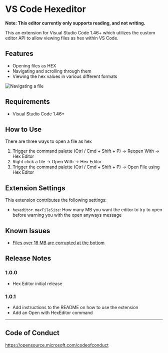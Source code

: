 # VS Code Hexeditor

**Note: This editor currently only supports reading, and not writing.**

This an extension for Visual Studio Code 1.46+ which utilizes the custom editor API to allow viewing files as hex within VS Code.

## Features

- Opening files as HEX
- Navigating and scrolling through them
- Viewing the hex values in various different formats

![Navigating a file](hex-editor.gif)

## Requirements

- Visual Studio Code 1.46+

## How to Use
There are three ways to open a file as hex
1. Trigger the command palette (Ctrl / Cmd + Shift + P) -> Reopen With -> Hex Editor
2. Right click a file -> Open With -> Hex Editor
3. Trigger the command palette (Ctrl / Cmd + Shift + P) -> Open File using Hex Editor

## Extension Settings

This extension contributes the following settings:

* `hexeditor.maxFileSize`: How many MB you want the editor to try to open before warning you with the open anyways message

## Known Issues

- [Files over 18 MB are corrupted at the bottom](https://github.com/microsoft/vscode-hexeditor/issues/3)

## Release Notes

### 1.0.0

- Hex Editor initial release

### 1.0.1
- Add instructions to the README on how to use the extension
- Add an Open with HexEditor command

-----------------------------------------------------------------------------------------------------------

## Code of Conduct
https://opensource.microsoft.com/codeofconduct
